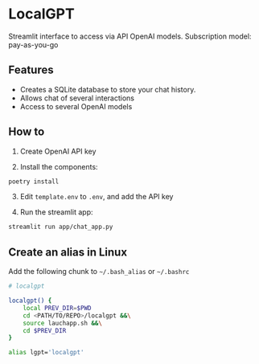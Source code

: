 # LocalGPT

Streamlit interface to access via API OpenAI models.
Subscription model: pay-as-you-go

## Features
 * Creates a SQLite database to store your chat history.
 * Allows chat of several interactions
 * Access to several OpenAI models

## How to
1. Create OpenAI API key

2. Install the components:
```bash
poetry install
```
3. Edit `template.env` to `.env`, and add the API key

4. Run the streamlit app:
```bash
streamlit run app/chat_app.py
```


## Create an alias in Linux 

Add the following chunk to `~/.bash_alias` or `~/.bashrc` 

```bash
# localgpt

localgpt() {  
    local PREV_DIR=$PWD
    cd <PATH/TO/REPO>/localgpt &&\
    source lauchapp.sh &&\
    cd $PREV_DIR
}

alias lgpt='localgpt'

```



